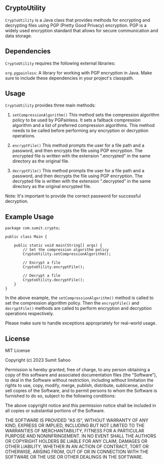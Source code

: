 ## CryptoUtility
`CryptoUtility` is a Java class that provides methods for encrypting and decrypting files using PGP (Pretty Good Privacy) encryption. PGP is a widely used encryption standard that allows for secure communication and data storage.

## Dependencies
`CryptoUtility` requires the following external libraries:

`org.pgpainless`: A library for working with PGP encryption in Java.
Make sure to include these dependencies in your project's classpath.

## Usage
`CryptoUtility` provides three main methods:

1. `setCompressionAlgorithm()`
This method sets the compression algorithm policy to be used by PGPainless. It sets a fallback compression algorithm and a list of preferred compression algorithms. This method needs to be called before performing any encryption or decryption operations.

2. `encryptFile()`
This method prompts the user for a file path and a password, and then encrypts the file using PGP encryption. The encrypted file is written with the extension ".encrypted" in the same directory as the original file.

3. `decryptFile()`
This method prompts the user for a file path and a password, and then decrypts the file using PGP encryption. The decrypted file is written with the extension ".decrypted" in the same directory as the original encrypted file.

Note: It's important to provide the correct password for successful decryption.

## Example Usage

```
package com.sumit.crypto;

public class Main {

    public static void main(String[] args) {
        // Set the compression algorithm policy
        CryptoUtility.setCompressionAlgorithm();

        // Encrypt a file
        CryptoUtility.encryptFile();

        // Decrypt a file
        CryptoUtility.decryptFile();
    }
}

```

In the above example, the `setCompressionAlgorithm()` method is called to set the compression algorithm policy. Then the `encryptFile()` and `decryptFile()` methods are called to perform encryption and decryption operations respectively.

Please make sure to handle exceptions appropriately for real-world usage.

## License

MIT License

Copyright (c) 2023 Sumit Sahoo

Permission is hereby granted, free of charge, to any person obtaining a copy
of this software and associated documentation files (the "Software"), to deal
in the Software without restriction, including without limitation the rights
to use, copy, modify, merge, publish, distribute, sublicense, and/or sell
copies of the Software, and to permit persons to whom the Software is
furnished to do so, subject to the following conditions:

The above copyright notice and this permission notice shall be included in
all copies or substantial portions of the Software.

THE SOFTWARE IS PROVIDED "AS IS", WITHOUT WARRANTY OF ANY KIND, EXPRESS OR
IMPLIED, INCLUDING BUT NOT LIMITED TO THE WARRANTIES OF MERCHANTABILITY,
FITNESS FOR A PARTICULAR PURPOSE AND NONINFRINGEMENT. IN NO EVENT SHALL THE
AUTHORS OR COPYRIGHT HOLDERS BE LIABLE FOR ANY CLAIM, DAMAGES OR OTHER
LIABILITY, WHETHER IN AN ACTION OF CONTRACT, TORT OR OTHERWISE, ARISING FROM,
OUT OF OR IN CONNECTION WITH THE SOFTWARE OR THE USE OR OTHER DEALINGS IN
THE SOFTWARE.
